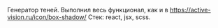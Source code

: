 Генератор теней. Выполнил весь функционал, как и в https://active-vision.ru/icon/box-shadow/
Стек: react, jsx, scss.
